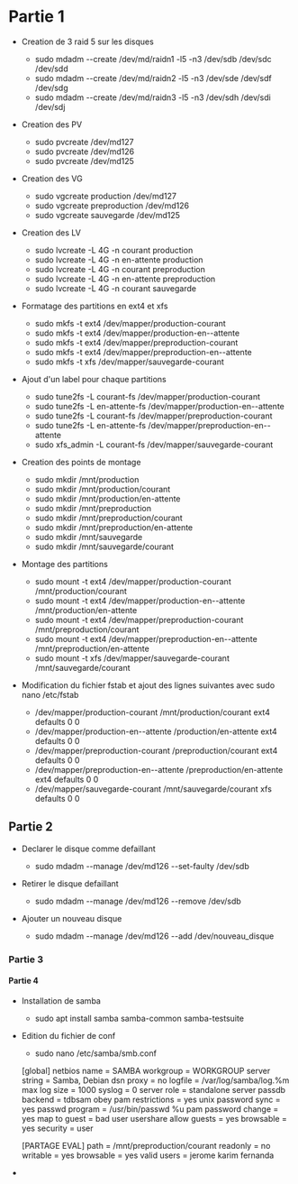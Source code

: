 # Partie 1

* Creation de 3 raid 5 sur les disques
	* sudo mdadm --create /dev/md/raidn1 -l5 -n3 /dev/sdb /dev/sdc /dev/sdd
	* sudo mdadm --create /dev/md/raidn2 -l5 -n3 /dev/sde /dev/sdf /dev/sdg
	* sudo mdadm --create /dev/md/raidn3 -l5 -n3 /dev/sdh /dev/sdi /dev/sdj

* Creation des PV
	* sudo pvcreate /dev/md127
	* sudo pvcreate /dev/md126
	* sudo pvcreate /dev/md125
	
* Creation des VG
	* sudo vgcreate production /dev/md127
	* sudo vgcreate preproduction /dev/md126
	* sudo vgcreate sauvegarde /dev/md125
	
* Creation des LV
	* sudo lvcreate -L 4G -n courant production
	* sudo lvcreate -L 4G -n en-attente production
	* sudo lvcreate -L 4G -n courant preproduction
	* sudo lvcreate -L 4G -n en-attente preproduction
	* sudo lvcreate -L 4G -n courant sauvegarde
	
* Formatage des partitions en ext4 et xfs
	* sudo mkfs -t ext4 /dev/mapper/production-courant
	* sudo mkfs -t ext4 /dev/mapper/production-en--attente
	* sudo mkfs -t ext4 /dev/mapper/preproduction-courant
	* sudo mkfs -t ext4 /dev/mapper/preproduction-en--attente
	* sudo mkfs -t xfs /dev/mapper/sauvegarde-courant
	
* Ajout d'un label pour chaque partitions
	* sudo tune2fs -L courant-fs /dev/mapper/production-courant
	* sudo tune2fs -L en-attente-fs /dev/mapper/production-en--attente
	* sudo tune2fs -L courant-fs /dev/mapper/preproduction-courant
	* sudo tune2fs -L en-attente-fs /dev/mapper/preproduction-en--attente
	* sudo xfs_admin -L courant-fs /dev/mapper/sauvegarde-courant
	
* Creation des points de montage
	* sudo mkdir /mnt/production
	* sudo mkdir /mnt/production/courant
	* sudo mkdir /mnt/production/en-attente
	* sudo mkdir /mnt/preproduction
	* sudo mkdir /mnt/preproduction/courant
	* sudo mkdir /mnt/preproduction/en-attente
	* sudo mkdir /mnt/sauvegarde
	* sudo mkdir /mnt/sauvegarde/courant
	
* Montage des partitions
	* sudo mount -t ext4 /dev/mapper/production-courant /mnt/production/courant
	* sudo mount -t ext4 /dev/mapper/production-en--attente /mnt/production/en-attente
	* sudo mount -t ext4 /dev/mapper/preproduction-courant /mnt/preproduction/courant
	* sudo mount -t ext4 /dev/mapper/preproduction-en--attente /mnt/preproduction/en-attente
	* sudo mount -t xfs /dev/mapper/sauvegarde-courant /mnt/sauvegarde/courant
	
* Modification du fichier fstab et ajout des lignes suivantes avec sudo nano /etc/fstab
	* /dev/mapper/production-courant	/mnt/production/courant			ext4	defaults	0 0
	* /dev/mapper/production-en--attente	/production/en-attente			ext4	defaults	0 0
	* /dev/mapper/preproduction-courant		/preproduction/courant			ext4	defaults	0 0
	* /dev/mapper/preproduction-en--attente		/preproduction/en-attente			ext4	defaults	0 0
	* /dev/mapper/sauvegarde-courant	/mnt/sauvegarde/courant			xfs		defaults	0 0
	
## Partie 2

* Declarer le disque comme defaillant
	* sudo mdadm --manage /dev/md126 --set-faulty /dev/sdb
	
* Retirer le disque defaillant
	* sudo mdadm --manage /dev/md126 --remove /dev/sdb
	
* Ajouter un nouveau disque
	* sudo mdadm --manage /dev/md126 --add /dev/nouveau_disque
	
### Partie 3

#### Partie 4

* Installation de samba
	* sudo apt install samba samba-common samba-testsuite
	
* Edition du fichier de conf
	* sudo nano /etc/samba/smb.conf

	[global]
	netbios name = SAMBA
	workgroup = WORKGROUP
	server string = Samba, Debian
	dsn proxy = no
	logfile = /var/log/samba/log.%m
	max log size = 1000
	syslog = 0
	server role = standalone server
	passdb backend = tdbsam
	obey pam restrictions = yes 
	unix password sync = yes
	passwd program = /usr/bin/passwd %u
	pam password change = yes
	map to guest = bad user
	usershare allow guests = yes
	browsable = yes
	security = user
	
	[PARTAGE EVAL]
	path = /mnt/preproduction/courant
	readonly = no
	writable = yes
	browsable = yes
	valid users = jerome karim fernanda
	
*